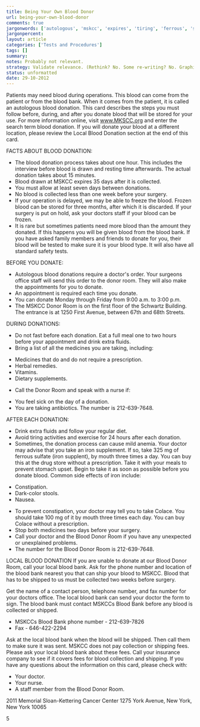 ```yaml
---
title: Being Your Own Blood Donor 
url: being-your-own-blood-donor
comments: true
jargonwords: ['autologous', 'mskcc', 'expires', 'tiring', 'ferrous', 'sulfate', 'supplent', 'constipation', 'dark-color', 'colace']
jargonpercent: 
layout: article
categories: ['Tests and Procedures']
tags: []
summary:
notes: Probably not relevant.
strategy: Validate relevance. (Rethink? No. Some re-writing? No. Graphics or diagrams? No. Photography? No. Podcast or audio? No. Video? No)
status: unformatted 
date: 29-10-2012
---
```

Patients may need blood during operations. This blood can come from the patient or from the blood bank. When it comes from the patient, it is called an autologous blood donation. This card describes the steps you must follow before, during, and after you donate blood that will be stored for your use. For more information online, visit www.MKSCC.org and enter the search term blood donation. If you will donate your blood at a different location, please review the Local Blood Donation section at the end of this card.  

FACTS ABOUT BLOOD DONATION:
* The blood donation process takes about one hour. This includes the interview before blood is drawn and resting time afterwards. The actual donation takes about 15 minutes.
* Blood drawn at MSKCC expires 35 days after it is collected. 
* You must allow at least seven days between donations. 
* No blood is collected less than one week before your surgery.  
* If your operation is delayed, we may be able to freeze the blood. Frozen blood can be stored for three months, after which it is discarded. If your surgery is put on hold, ask your doctors staff if your blood can be frozen.  
* It is rare but sometimes patients need more blood than the amount they donated. If this happens you will be given blood from the blood bank. If you have asked family members and friends to donate for you, their blood will be tested to make sure it is your blood type. It will also have all standard safety tests.  

BEFORE YOU DONATE:
* Autologous blood donations require a doctor's order. Your surgeons office staff will send this order to the donor room. They will also make the appointments for you to donate.
* An appointment is required each time you donate.  
* You can donate Monday through Friday from 9:00 a.m. to 3:00 p.m.  
* The MSKCC Donor Room is on the first floor of the Schwartz Building. The entrance is at 1250 First Avenue, between 67th and 68th Streets.  

DURING DONATIONS: 
* Do not fast before each donation. Eat a full meal one to two hours before your appointment and drink extra fluids.
* Bring a list of all the medicines you are taking, including: 
- Medicines that do and do not require a prescription.
- Herbal remedies.
- Vitamins.
- Dietary supplements. 
* Call the Donor Room and speak with a nurse if:
- You feel sick on the day of a donation.
- You are taking antibiotics. 
The number is 212-639-7648.

AFTER EACH DONATION: 
* Drink extra fluids and follow your regular diet. 
* Avoid tiring activities and exercise for 24 hours after each donation. 
* Sometimes, the donation process can cause mild anemia. Your doctor may advise that you take an iron supplement. If so, take 325 mg of ferrous sulfate (iron supplent), by mouth three times a day. You can buy this at the drug store without a prescription. Take it with your meals to prevent stomach upset. Begin to take it as soon as possible before you donate blood. Common side effects of iron include:
- Constipation. 
- Dark-color stools.
- Nausea. 
* To prevent constipation, your doctor may tell you to take Colace. You should take 100 mg of it by mouth three times each day. You can buy Colace without a prescription. 
* Stop both medicines two days before your surgery.
* Call your doctor and the Blood Donor Room if you have any unexpected or unexplained problems. 
* The number for the Blood Donor Room is 212-639-7648.

LOCAL BLOOD DONATION 
If you are unable to donate at our Blood Donor Room, call your local blood bank. Ask for the phone number and location of the blood bank nearest you that can ship your blood to MSKCC. Blood that has to be shipped to us must be collected two weeks before surgery.  

Get the name of a contact person, telephone number, and fax number for your doctors office. The local blood bank can send your doctor the form to sign. The blood bank must contact MSKCCs Blood Bank before any blood is collected or shipped.  
* MSKCCs Blood Bank phone number - 212-639-7826 
* Fax - 646-422-2294

Ask at the local blood bank when the blood will be shipped. Then call them to make sure it was sent. MSKCC does not pay collection or shipping fees. Please ask your local blood bank about these fees. Call your insurance company to see if it covers fees for blood collection and shipping. If you have any questions about the information on this card, please check with:
* Your doctor. 
* Your nurse. 
* A staff member from the Blood Donor Room.

2011 Memorial Sloan-Kettering Cancer Center
1275 York Avenue, New York, New York 10065




5


